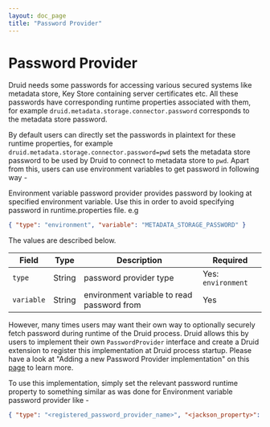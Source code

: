 ```yaml
---
layout: doc_page
title: "Password Provider"
---
```


<!--
  ~ Licensed to the Apache Software Foundation (ASF) under one
  ~ or more contributor license agreements.  See the NOTICE file
  ~ distributed with this work for additional information
  ~ regarding copyright ownership.  The ASF licenses this file
  ~ to you under the Apache License, Version 2.0 (the
  ~ "License"); you may not use this file except in compliance
  ~ with the License.  You may obtain a copy of the License at
  ~
  ~   http://www.apache.org/licenses/LICENSE-2.0
  ~
  ~ Unless required by applicable law or agreed to in writing,
  ~ software distributed under the License is distributed on an
  ~ "AS IS" BASIS, WITHOUT WARRANTIES OR CONDITIONS OF ANY
  ~ KIND, either express or implied.  See the License for the
  ~ specific language governing permissions and limitations
  ~ under the License.
  -->

# Password Provider

Druid needs some passwords for accessing various secured systems like metadata store, Key Store containing server certificates etc.
All these passwords have corresponding runtime properties associated with them, for example `druid.metadata.storage.connector.password` corresponds to the metadata store password.

By default users can directly set the passwords in plaintext for these runtime properties, for example `druid.metadata.storage.connector.password=pwd` sets the metadata store password
to be used by Druid to connect to metadata store to `pwd`. Apart from this, users can use environment variables to get password in following way -

Environment variable password provider provides password by looking at specified environment variable. Use this in order to avoid specifying password in runtime.properties file.
e.g

```json
{ "type": "environment", "variable": "METADATA_STORAGE_PASSWORD" }
```

The values are described below.

|Field|Type|Description|Required|
|-----|----|-----------|--------|
|`type`|String|password provider type|Yes: `environment`|
|`variable`|String|environment variable to read password from|Yes|

However, many times users may want their own way to optionally securely fetch password during runtime of the Druid process.
Druid allows this by users to implement their own `PasswordProvider` interface and create a Druid extension to register this implementation at Druid process startup.
Please have a look at "Adding a new Password Provider implementation" on this [page](../development/modules.html) to learn more.

To use this implementation, simply set the relevant password runtime property to something similar as was done for Environment variable password provider like -

```json
{ "type": "<registered_password_provider_name>", "<jackson_property>": "<value>", ... }
```
